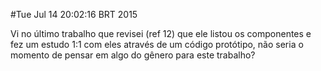 #Tue Jul 14 20:02:16 BRT 2015

Vi no último trabalho que revisei (ref 12) que ele listou os
componentes e fez um estudo 1:1 com eles através de um código
protótipo, não seria o momento de pensar em algo do gênero para este
trabalho?
